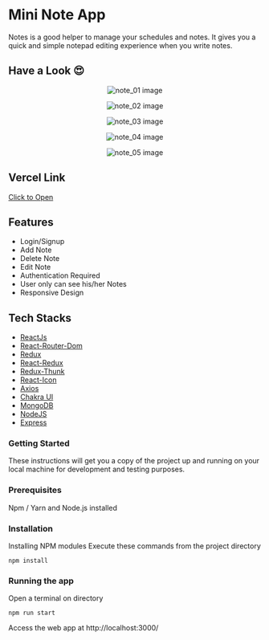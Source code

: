 # Mini Note App

Notes is a good helper to manage your schedules and notes. It gives you a quick and simple notepad editing experience when you write notes.

## Have a Look 😍

<p align="center">
  <img src="./public/note_01.png" alt='note_01 image' align="center" />
</p>

<p align="center">
  <img src="./public/note_02.png" alt='note_02 image' align="center" />
</p>

<p align="center">
  <img src="./public/note_03.png" alt='note_03 image' align="center" />
</p>

<p align="center">
  <img src="./public/note_04.png" alt='note_04 image' align="center" />
</p>

<p align="center">
  <img src="./public/note_05.png" alt='note_05 image' align="center" />
</p>

## Vercel Link 
[Click to Open](https://myapp-ten-psi.vercel.app/)

## Features
*  Login/Signup
*  Add Note
*  Delete Note
*  Edit Note
*  Authentication Required
*  User only can see his/her Notes
*  Responsive Design

## Tech Stacks

* [ReactJs](https://reactjs.org/)
* [React-Router-Dom](https://www.npmjs.com/package/react-router-dom)
* [Redux](https://www.npmjs.com/package/redux)
* [React-Redux](https://www.npmjs.com/package/react-redux)
* [Redux-Thunk](https://www.npmjs.com/package/redux-thunk)
* [React-Icon](https://www.npmjs.com/package/react-icons)
* [Axios](https://www.npmjs.com/package/axios)
* [Chakra UI](https://chakra-ui.com/getting-started)
* [MongoDB](https://www.mongodb.com/home)
* [NodeJS](https://nodejs.org/en/)
* [Express](https://expressjs.com/)

### Getting Started

These instructions will get you a copy of the project up and running on your local machine for development and testing purposes.

### Prerequisites

Npm / Yarn and Node.js installed

### Installation

Installing NPM modules
Execute these commands from the project directory

```
npm install
```

### Running the app

Open a terminal on directory

```
npm run start
```

Access the web app at http://localhost:3000/